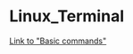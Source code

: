 # Linux_Terminal


<a href="https://docs.google.com/spreadsheets/d/11jGdH4lcQtD8BaRCnIeF5D05_UwtrEDLMTF3AePZ4aY/edit?usp=share_link" target="_blank">Link to "Basic commands"</a>
